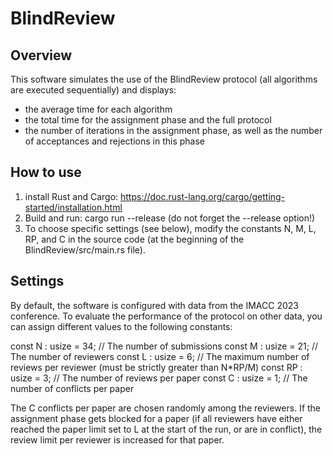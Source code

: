 # BlindReview

## Overview

This software simulates the use of the BlindReview protocol (all algorithms are executed sequentially) and displays:
- the average time for each algorithm
- the total time for the assignment phase and the full protocol
- the number of iterations in the assignment phase, as well as the number of acceptances and rejections in this phase

## How to use

1) install Rust and Cargo: https://doc.rust-lang.org/cargo/getting-started/installation.html
2) Build and run: cargo run --release (do not forget the --release option!)
3) To choose specific settings (see below), modify the constants N, M, L, RP, and C in the source code (at the beginning of the BlindReview/src/main.rs file).

## Settings

By default, the software is configured with data from the IMACC 2023 conference. To evaluate the performance of the protocol on other data, you can assign different values to the following constants:

const N : usize = 34; // The number of submissions
const M : usize = 21; // The number of reviewers
const L : usize = 6; // The maximum number of reviews per reviewer (must be strictly greater than N*RP/M)
const RP : usize = 3; // The number of reviews per paper
const C : usize = 1; // The number of conflicts per paper

The C conflicts per paper are chosen randomly among the reviewers. If the assignment phase gets blocked for a paper (if all reviewers have either reached the paper limit set to L  at the start of the run, or are in conflict), the review limit per reviewer is increased for that paper.
